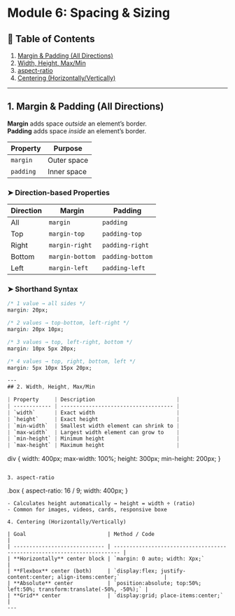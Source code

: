 # Module 6: Spacing & Sizing

## 📑 Table of Contents

1. [Margin & Padding (All Directions)](#margin--padding-all-directions)
2. [Width, Height, Max/Min](#width-height-maxmin)
3. [aspect-ratio](#aspect-ratio)
4. [Centering (Horizontally/Vertically)](#centering-horizontallyvertically)

---

## 1. Margin & Padding (All Directions)

**Margin** adds space _outside_ an element’s border.  
**Padding** adds space _inside_ an element’s border.

| Property  | Purpose     |
| --------- | ----------- |
| `margin`  | Outer space |
| `padding` | Inner space |

### ➤ Direction-based Properties

| Direction | Margin          | Padding          |
| --------- | --------------- | ---------------- |
| All       | `margin`        | `padding`        |
| Top       | `margin-top`    | `padding-top`    |
| Right     | `margin-right`  | `padding-right`  |
| Bottom    | `margin-bottom` | `padding-bottom` |
| Left      | `margin-left`   | `padding-left`   |

### ➤ Shorthand Syntax

```css
/* 1 value → all sides */
margin: 20px;

/* 2 values → top-bottom, left-right */
margin: 20px 10px;

/* 3 values → top, left-right, bottom */
margin: 10px 5px 20px;

/* 4 values → top, right, bottom, left */
margin: 5px 10px 15px 20px;

---
## 2. Width, Height, Max/Min

| Property     | Description                          |
| ------------ | ------------------------------------ |
| `width`      | Exact width                          |
| `height`     | Exact height                         |
| `min-width`  | Smallest width element can shrink to |
| `max-width`  | Largest width element can grow to    |
| `min-height` | Minimum height                       |
| `max-height` | Maximum height                       |

```

div {
width: 400px;
max-width: 100%;
height: 300px;
min-height: 200px;
}

```

3. aspect-ratio
```

.box {
aspect-ratio: 16 / 9;
width: 400px;
}

```
- Calculates height automatically → height = width ÷ (ratio)
- Common for images, videos, cards, responsive boxe

4. Centering (Horizontally/Vertically)

| Goal                          | Method / Code                                                            |
| ----------------------------- | ------------------------------------------------------------------------ |
| **Horizontally** center block | `margin: 0 auto; width: Xpx;`                                            |
| **Flexbox** center (both)     | `display:flex; justify-content:center; align-items:center;`              |
| **Absolute** center           | `position:absolute; top:50%; left:50%; transform:translate(-50%, -50%);` |
| **Grid** center               | `display:grid; place-items:center;`                                      |
---

```
